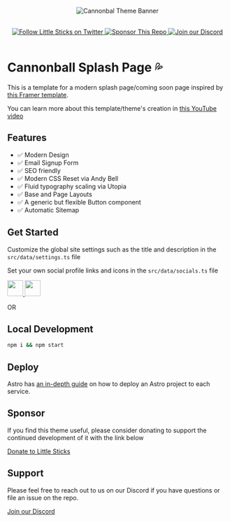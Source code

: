 <p align="center">
  <img src="assets/gh-banner.png" alt="Cannonbal Theme Banner">
</p>

<br/>
<div align="center">
  <a href="https://twitter.com/littlesticksdev">
  <img src="assets/twitter-badge.svg" alt="Follow Little Sticks on Twitter"/>
</a>
  <a href="https://littlesticks.lemonsqueezy.com/checkout/buy/ce15f246-6ffb-417d-b380-0745aeef69a9">
    <img src="assets/sponsor-badge.svg" alt="Sponsor This Repo" />
  </a>
  <a href="https://littlesticks.dev/discord">
    <img src="assets/discord-badge.svg" alt="Join our Discord" />
  </a>
  
</div>
<br/>

# Cannonball Splash Page 💦

This is a template for a modern splash page/coming soon page inspired by [this Framer template](https://coming-soon.framer.website/).

You can learn more about this template/theme's creation in [this YouTube video](https://www.youtube.com/watch?v=o58kSpPMuuI)

## Features

- ✅ Modern Design
- ✅ Email Signup Form
- ✅ SEO friendly
- ✅ Modern CSS Reset via Andy Bell
- ✅ Fluid typography scaling via Utopia
- ✅ Base and Page Layouts
- ✅ A generic but flexible Button component
- ✅ Automatic Sitemap

## Get Started 

Customize the global site settings such as the title and description in the `src/data/settings.ts` file

Set your own social profile links and icons in the `src/data/socials.ts` file

<p>
  <a href="https://stackblitz.com/github/littlesticks/cannonball">
  <img src="https://developer.stackblitz.com/img/open_in_stackblitz.svg" height="36px" />
  </a>
  <a href="https://app.codeanywhere.com/#https://github.com/treefarmstudio/cannonball/blob/b7fe5b1d8b04a4051356e3a841b6aa2ec822ae37/README.md">
  <img src="https://codeanywhere.com/img/open-in-codeanywhere-btn.svg" height="36px" />
  </a>
</p>


OR

## Local Development

```sh
npm i && npm start
```

## Deploy

Astro has [an in-depth guide](https://docs.astro.build/en/guides/deploy/) on how to deploy an Astro project to each service.

## Sponsor

If you find this theme useful, please consider donating to support the continued development of it with the link below

[Donate to Little Sticks](https://littlesticks.lemonsqueezy.com/checkout/buy/ce15f246-6ffb-417d-b380-0745aeef69a9)

## Support

Please feel free to reach out to us on our Discord if you have questions or file an issue on the repo.

[Join our Discord](https://littlesticks.dev/discord)
